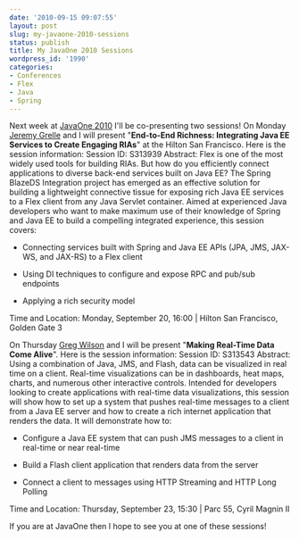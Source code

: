 ```yaml
---
date: '2010-09-15 09:07:55'
layout: post
slug: my-javaone-2010-sessions
status: publish
title: My JavaOne 2010 Sessions
wordpress_id: '1990'
categories:
- Conferences
- Flex
- Java
- Spring
---
```


Next week at [JavaOne 2010](http://www.oracle.com/us/javaonedevelop/index.html) I'll be co-presenting two sessions!  On Monday [Jeremy Grelle](http://twitter.com/jeremyg484) and I will present "**End-to-End Richness: Integrating Java EE Services to Create Engaging RIAs**" at the Hilton San Francisco.  Here is the session information:
Session ID: S313939 
Abstract: Flex is one of the most widely used tools for building RIAs. But how do you efficiently connect applications to diverse back-end services built on Java EE? The Spring BlazeDS Integration project has emerged as an effective solution for building a lightweight connective tissue for exposing rich Java EE services to a Flex client from any Java Servlet container. Aimed at experienced Java developers who want to make maximum use of their knowledge of Spring and Java EE to build a compelling integrated experience, this session covers:




  * Connecting services built with Spring and Java EE APIs (JPA, JMS, JAX-WS, and JAX-RS) to a Flex client


  * Using DI techniques to configure and expose RPC and pub/sub endpoints


  * Applying a rich security model


Time and Location: Monday, September 20, 16:00 | Hilton San Francisco, Golden Gate 3

On Thursday [Greg Wilson](http://gregsramblings.com/) and I will be present "**Making Real-Time Data Come Alive**".  Here is the session information:
Session ID: S313543
Abstract: Using a combination of Java, JMS, and Flash, data can be visualized in real time on a client. Real-time visualizations can be in dashboards, heat maps, charts, and numerous other interactive controls. Intended for developers looking to create applications with real-time data visualizations, this session will show how to set up a system that pushes real-time messages to a client from a Java EE server and how to create a rich internet application that renders the data. It will demonstrate how to:




  * Configure a Java EE system that can push JMS messages to a client in real-time or near real-time


  * Build a Flash client application that renders data from the server


  * Connect a client to messages using HTTP Streaming and HTTP Long Polling


Time and Location: Thursday, September 23, 15:30 | Parc 55, Cyril Magnin II

If you are at JavaOne then I hope to see you at one of these sessions!
